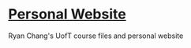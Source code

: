 # [Personal Website](https://ryanchang.online/)
Ryan Chang's UofT course files and personal website
